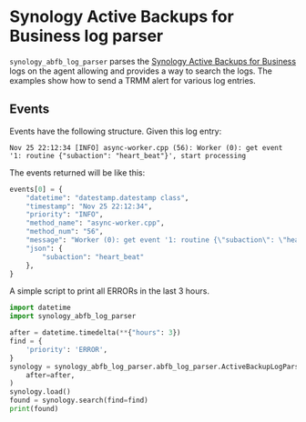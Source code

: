 # Synology Active Backups for Business log parser

`synology_abfb_log_parser` parses the [Synology Active Backups for Business][1] logs on the agent allowing and provides a way to search the logs. The examples show how to send a TRMM alert for various log entries.

[1]: https://kb.synology.com/en-br/DSM/help/ActiveBackup/activebackup_business_activities?version=7

## Events

Events have the following structure. Given this log entry:
```text
Nov 25 22:12:34 [INFO] async-worker.cpp (56): Worker (0): get event '1: routine {"subaction": "heart_beat"}', start processing
```

The events returned will be like this:
```Python
events[0] = {
    "datetime": "datestamp.datestamp class",
    "timestamp": "Nov 25 22:12:34",
    "priority": "INFO",
    "method_name": "async-worker.cpp",
    "method_num": "56",
    "message": "Worker (0): get event '1: routine {\"subaction\": \"heart_beat\"}', start processing",
    "json": {
        "subaction": "heart_beat"
    },
}
```

A simple script to print all ERRORs in the last 3 hours.
```Python
import datetime
import synology_abfb_log_parser

after = datetime.timedelta(**{"hours": 3})
find = {
    'priority': 'ERROR',
}
synology = synology_abfb_log_parser.abfb_log_parser.ActiveBackupLogParser(
    after=after,
)
synology.load()
found = synology.search(find=find)
print(found)
```
